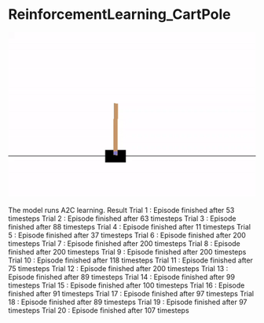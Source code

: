 # ReinforcementLearning_CartPole

![ReinforcementLearning_Sanjay Krishnan Venugopal](https://github.com/iamsanjaykrishnan/ReinforcementLearning_CartPole/blob/master/SanjayReinforcementLearning.gif)

The model runs A2C learning. 
Result 
Trial 1 : Episode finished after 53 timesteps
Trial 2 : Episode finished after 63 timesteps
Trial 3 : Episode finished after 88 timesteps
Trial 4 : Episode finished after 11 timesteps
Trial 5 : Episode finished after 37 timesteps
Trial 6 : Episode finished after 200 timesteps
Trial 7 : Episode finished after 200 timesteps
Trial 8 : Episode finished after 200 timesteps
Trial 9 : Episode finished after 200 timesteps
Trial 10 : Episode finished after 118 timesteps
Trial 11 : Episode finished after 75 timesteps
Trial 12 : Episode finished after 200 timesteps
Trial 13 : Episode finished after 89 timesteps
Trial 14 : Episode finished after 99 timesteps
Trial 15 : Episode finished after 100 timesteps
Trial 16 : Episode finished after 91 timesteps
Trial 17 : Episode finished after 97 timesteps
Trial 18 : Episode finished after 89 timesteps
Trial 19 : Episode finished after 97 timesteps
Trial 20 : Episode finished after 107 timesteps
